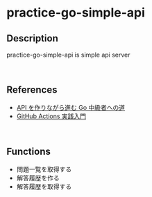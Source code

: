 # practice-go-simple-api

## Description

practice-go-simple-api is simple api server

<br>

## References

- [API を作りながら進む Go 中級者への道](https://techbookfest.org/product/jXDAEU1dR53kbZkgtDm9zx?productVariantID=dvjtgpjw8VDTXNqKaanTVi)
- [GitHub Actions 実践入門](https://miyajan.booth.pm/items/1865906)

<br>

## Functions

- 問題一覧を取得する
- 解答履歴を作る
- 解答履歴を取得する
